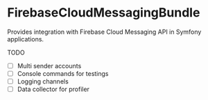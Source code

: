 # FirebaseCloudMessagingBundle

Provides integration with Firebase Cloud Messaging API in Symfony applications.

TODO

* [ ] Multi sender accounts
* [ ] Console commands for testings
* [ ] Logging channels
* [ ] Data collector for profiler
